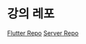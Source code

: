 # 강의 레포
[Flutter Repo](https://github.com/codefactory-co/flutter-lv2-rest-api)
[Server Repo](https://github.com/codefactory-co/flutter-lv2-server)